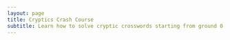 ```yaml
---
layout: page
title: Cryptics Crash Course
subtitle: Learn how to solve cryptic crosswords starting from ground 0
---
```

